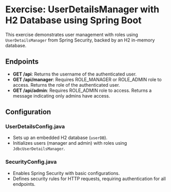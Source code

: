 # Exercise: UserDetailsManager with H2 Database using Spring Boot

This exercise demonstrates user management with roles using `UserDetailsManager` from Spring Security, backed by an H2 in-memory database.

## Endpoints

- **GET /api**: Returns the username of the authenticated user.
- **GET /api/manager**: Requires ROLE_MANAGER or ROLE_ADMIN role to access. Returns the role of the authenticated user.
- **GET /api/admin**: Requires ROLE_ADMIN role to access. Returns a message indicating only admins have access.

## Configuration

### UserDetailsConfig.java

- Sets up an embedded H2 database (`userDB`).
- Initializes users (manager and admin) with roles using `JdbcUserDetailsManager`.

### SecurityConfig.java

- Enables Spring Security with basic configurations.
- Defines security rules for HTTP requests, requiring authentication for all endpoints.